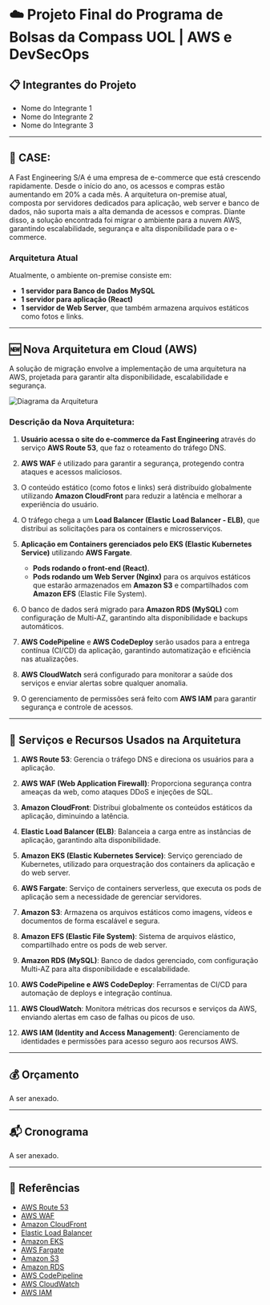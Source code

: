 
# ☁️ Projeto Final do Programa de Bolsas da Compass UOL | AWS e DevSecOps

## 📋 Integrantes do Projeto
- Nome do Integrante 1
- Nome do Integrante 2
- Nome do Integrante 3

---

## 🔎 **CASE:**
A Fast Engineering S/A é uma empresa de e-commerce que está crescendo rapidamente. Desde o início do ano, os acessos e compras estão aumentando em 20% a cada mês. A arquitetura on-premise atual, composta por servidores dedicados para aplicação, web server e banco de dados, não suporta mais a alta demanda de acessos e compras. Diante disso, a solução encontrada foi migrar o ambiente para a nuvem AWS, garantindo escalabilidade, segurança e alta disponibilidade para o e-commerce.

### **Arquitetura Atual**
Atualmente, o ambiente on-premise consiste em:
- **1 servidor para Banco de Dados MySQL**
- **1 servidor para aplicação (React)**
- **1 servidor de Web Server**, que também armazena arquivos estáticos como fotos e links.

---

## 🆕 **Nova Arquitetura em Cloud (AWS)**

A solução de migração envolve a implementação de uma arquitetura na AWS, projetada para garantir alta disponibilidade, escalabilidade e segurança.

![Diagrama da Arquitetura](link_para_diagrama_arquitetura.png) <!-- Substitua pelo link do diagrama final -->

### **Descrição da Nova Arquitetura:**

1. **Usuário acessa o site do e-commerce da Fast Engineering** através do serviço **AWS Route 53**, que faz o roteamento do tráfego DNS.
   
2. **AWS WAF** é utilizado para garantir a segurança, protegendo contra ataques e acessos maliciosos.
   
3. O conteúdo estático (como fotos e links) será distribuído globalmente utilizando **Amazon CloudFront** para reduzir a latência e melhorar a experiência do usuário.
   
4. O tráfego chega a um **Load Balancer (Elastic Load Balancer - ELB)**, que distribui as solicitações para os containers e microsserviços.

5. **Aplicação em Containers gerenciados pelo EKS (Elastic Kubernetes Service)** utilizando **AWS Fargate**. 
    - **Pods rodando o front-end (React)**.
    - **Pods rodando um Web Server (Nginx)** para os arquivos estáticos que estarão armazenados em **Amazon S3** e compartilhados com **Amazon EFS** (Elastic File System).

6. O banco de dados será migrado para **Amazon RDS (MySQL)** com configuração de Multi-AZ, garantindo alta disponibilidade e backups automáticos.

7. **AWS CodePipeline** e **AWS CodeDeploy** serão usados para a entrega contínua (CI/CD) da aplicação, garantindo automatização e eficiência nas atualizações.

8. **AWS CloudWatch** será configurado para monitorar a saúde dos serviços e enviar alertas sobre qualquer anomalia.

9. O gerenciamento de permissões será feito com **AWS IAM** para garantir segurança e controle de acessos.

---

## 🧰 **Serviços e Recursos Usados na Arquitetura**

1. **AWS Route 53**: Gerencia o tráfego DNS e direciona os usuários para a aplicação.
   
2. **AWS WAF (Web Application Firewall)**: Proporciona segurança contra ameaças da web, como ataques DDoS e injeções de SQL.
   
3. **Amazon CloudFront**: Distribui globalmente os conteúdos estáticos da aplicação, diminuindo a latência.

4. **Elastic Load Balancer (ELB)**: Balanceia a carga entre as instâncias de aplicação, garantindo alta disponibilidade.

5. **Amazon EKS (Elastic Kubernetes Service)**: Serviço gerenciado de Kubernetes, utilizado para orquestração dos containers da aplicação e do web server.

6. **AWS Fargate**: Serviço de containers serverless, que executa os pods de aplicação sem a necessidade de gerenciar servidores.

7. **Amazon S3**: Armazena os arquivos estáticos como imagens, vídeos e documentos de forma escalável e segura.

8. **Amazon EFS (Elastic File System)**: Sistema de arquivos elástico, compartilhado entre os pods de web server.

9. **Amazon RDS (MySQL)**: Banco de dados gerenciado, com configuração Multi-AZ para alta disponibilidade e escalabilidade.

10. **AWS CodePipeline e AWS CodeDeploy**: Ferramentas de CI/CD para automação de deploys e integração contínua.

11. **AWS CloudWatch**: Monitora métricas dos recursos e serviços da AWS, enviando alertas em caso de falhas ou picos de uso.

12. **AWS IAM (Identity and Access Management)**: Gerenciamento de identidades e permissões para acesso seguro aos recursos AWS.

---

## 💰 **Orçamento**
<!-- Previsão de custos será detalhada após a migração -->
A ser anexado.

---

## 📬 **Cronograma**
<!-- Dividir o cronograma da migração por etapas -->
A ser anexado.

---

## 📑 **Referências**
- [AWS Route 53](https://aws.amazon.com/route53/)
- [AWS WAF](https://aws.amazon.com/waf/)
- [Amazon CloudFront](https://aws.amazon.com/cloudfront/)
- [Elastic Load Balancer](https://aws.amazon.com/elasticloadbalancing/)
- [Amazon EKS](https://aws.amazon.com/eks/)
- [AWS Fargate](https://aws.amazon.com/fargate/)
- [Amazon S3](https://aws.amazon.com/s3/)
- [Amazon RDS](https://aws.amazon.com/rds/)
- [AWS CodePipeline](https://aws.amazon.com/codepipeline/)
- [AWS CloudWatch](https://aws.amazon.com/cloudwatch/)
- [AWS IAM](https://aws.amazon.com/iam/)
